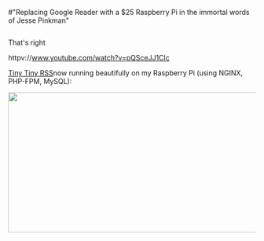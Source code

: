 #"Replacing Google Reader with a $25 Raspberry Pi in the immortal words of Jesse Pinkman"

<a href="http://conoroneill.net/wp-content/uploads/2013/03/Jesse-and-Walter-High-Five-RV.gif"><img class="alignnone wp-image-949" title="Jesse-and-Walter-High-Five-RV" src="http://conoroneill.net/wp-content/uploads/2013/03/Jesse-and-Walter-High-Five-RV.gif" alt="" /></a>

That's right

httpv://www.youtube.com/watch?v=pQSceJJ1Clc

<a href="http://tt-rss.org/">Tiny Tiny RSS</a>now running beautifully on my Raspberry Pi (using NGINX, PHP-FPM, MySQL):

<a href="http://conoroneill.net/wp-content/uploads/2013/03/ttrss.jpg"><img class="alignnone size-large wp-image-950" title="ttrss" src="http://conoroneill.net/wp-content/uploads/2013/03/ttrss-1024x502.jpg" alt="" width="584" height="286" /></a>